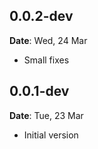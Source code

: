 ## 0.0.2-dev

**Date**: Wed, 24 Mar

- Small fixes
## 0.0.1-dev

**Date**: Tue, 23 Mar

- Initial version
